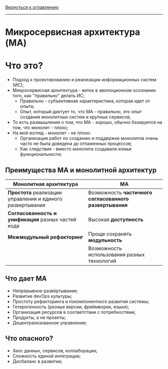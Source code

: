 [Вернуться к оглавлению](https://github.com/engine-it-in/different-level-task/blob/main/README.md)
***

# Микросервисная архитектура (MA)

# Что это?
* Подход к проектированию и реализации информационных систем (ИС);
* Микросервисная архитектура - виток в эволюционном осознании того, как "правильно" делать ИС;
  * Правильно - субъективная характеристика, которая идет от опыта;
  * Опыт, который диктует то, что МА - правильно, это опыт создания монолитных систем и крупных сервисов;
* То есть размышления о том, что МА - хорошо, обычно базируется на том, что монолит - плохо;
* На мой взгляд - монолит - не плохо: 
  * Организация работ по созданию и поддержке монолитов очень часто не была доведена до отлаженных процессов;
  * Как следствия - вместо монолита создавали комья функциональности;

## Преимущества МА и монолитной архитектур
| Монолитная архитектура                                     | МА                                                      |
|------------------------------------------------------------|---------------------------------------------------------|
| **Простота** реализации управления и единого развертывания | Возможность **частичного согласованного развертывания** |
| **Согласованность и унификация** разных частей кода        | Высокая **доступность**                                 |
| **Межмодульный рефакторинг**                               | Проще сохранять **модульность**                         |
|                                                            | Возможность использования разных технологий             |
## Что дает МА
* Непрерывное развёртывание;
* Развитие devOps культуры;
* Простоту рефакторинга и покомпонентного развития системы;
* Гетерогенность (разные версии, фреймворки, языки);
* Организация ресурсов в соответствии с потребностями;
* Продукты, а не проекты;
* Децентрализованное управление;

## Что опасного?
* Хаос данных, сервисов, коллаборации;
* Сложность единой интеграции;
* Дисбаланс в развитии;

